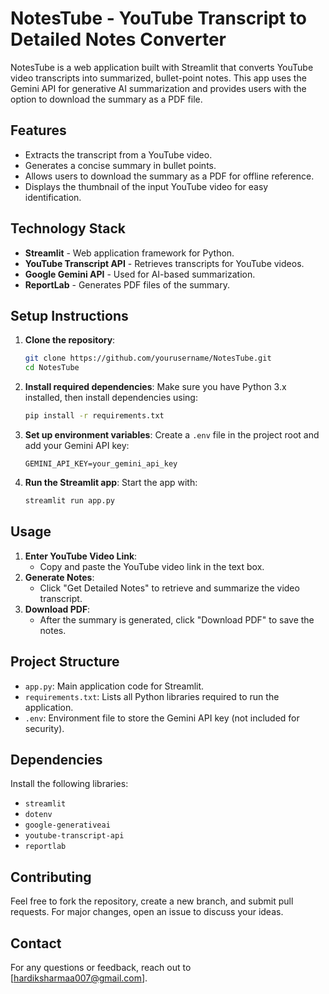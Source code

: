 # NotesTube - YouTube Transcript to Detailed Notes Converter

NotesTube is a web application built with Streamlit that converts YouTube video transcripts into summarized, bullet-point notes. This app uses the Gemini API for generative AI summarization and provides users with the option to download the summary as a PDF file.

## Features

- Extracts the transcript from a YouTube video.
- Generates a concise summary in bullet points.
- Allows users to download the summary as a PDF for offline reference.
- Displays the thumbnail of the input YouTube video for easy identification.

## Technology Stack

- **Streamlit** - Web application framework for Python.
- **YouTube Transcript API** - Retrieves transcripts for YouTube videos.
- **Google Gemini API** - Used for AI-based summarization.
- **ReportLab** - Generates PDF files of the summary.

## Setup Instructions

1. **Clone the repository**:
    ```bash
    git clone https://github.com/yourusername/NotesTube.git
    cd NotesTube
    ```

2. **Install required dependencies**:
    Make sure you have Python 3.x installed, then install dependencies using:
    ```bash
    pip install -r requirements.txt
    ```

3. **Set up environment variables**:
    Create a `.env` file in the project root and add your Gemini API key:
    ```plaintext
    GEMINI_API_KEY=your_gemini_api_key
    ```

4. **Run the Streamlit app**:
    Start the app with:
    ```bash
    streamlit run app.py
    ```

## Usage

1. **Enter YouTube Video Link**:
   - Copy and paste the YouTube video link in the text box.
2. **Generate Notes**:
   - Click "Get Detailed Notes" to retrieve and summarize the video transcript.
3. **Download PDF**:
   - After the summary is generated, click "Download PDF" to save the notes.

## Project Structure

- `app.py`: Main application code for Streamlit.
- `requirements.txt`: Lists all Python libraries required to run the application.
- `.env`: Environment file to store the Gemini API key (not included for security).
  
## Dependencies

Install the following libraries:

- `streamlit`
- `dotenv`
- `google-generativeai`
- `youtube-transcript-api`
- `reportlab`


## Contributing

Feel free to fork the repository, create a new branch, and submit pull requests. For major changes, open an issue to discuss your ideas.

## Contact

For any questions or feedback, reach out to [hardiksharmaa007@gmail.com].

